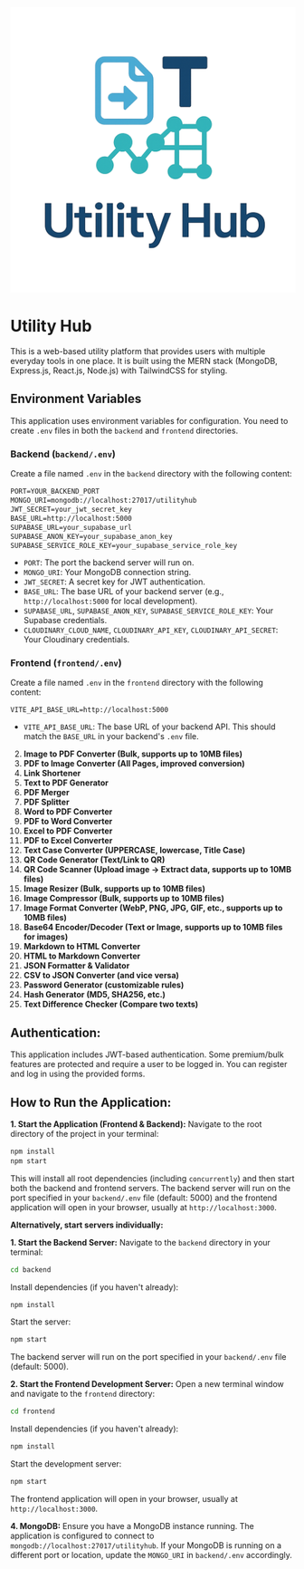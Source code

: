 ![Utility Hub Logo](frontend/public/logo.png)

# Utility Hub

This is a web-based utility platform that provides users with multiple everyday tools in one place. It is built using the MERN stack (MongoDB, Express.js, React.js, Node.js) with TailwindCSS for styling.

## Environment Variables

This application uses environment variables for configuration. You need to create `.env` files in both the `backend` and `frontend` directories.

### Backend (`backend/.env`)

Create a file named `.env` in the `backend` directory with the following content:

```
PORT=YOUR_BACKEND_PORT
MONGO_URI=mongodb://localhost:27017/utilityhub
JWT_SECRET=your_jwt_secret_key
BASE_URL=http://localhost:5000
SUPABASE_URL=your_supabase_url
SUPABASE_ANON_KEY=your_supabase_anon_key
SUPABASE_SERVICE_ROLE_KEY=your_supabase_service_role_key
```

- `PORT`: The port the backend server will run on.
- `MONGO_URI`: Your MongoDB connection string.
- `JWT_SECRET`: A secret key for JWT authentication.
- `BASE_URL`: The base URL of your backend server (e.g., `http://localhost:5000` for local development).
- `SUPABASE_URL`, `SUPABASE_ANON_KEY`, `SUPABASE_SERVICE_ROLE_KEY`: Your Supabase credentials.
- `CLOUDINARY_CLOUD_NAME`, `CLOUDINARY_API_KEY`, `CLOUDINARY_API_SECRET`: Your Cloudinary credentials.

### Frontend (`frontend/.env`)

Create a file named `.env` in the `frontend` directory with the following content:

```
VITE_API_BASE_URL=http://localhost:5000
```

- `VITE_API_BASE_URL`: The base URL of your backend API. This should match the `BASE_URL` in your backend's `.env` file.

2.  **Image to PDF Converter (Bulk, supports up to 10MB files)**
3.  **PDF to Image Converter (All Pages, improved conversion)**
4.  **Link Shortener**
5.  **Text to PDF Generator**
6.  **PDF Merger**
7.  **PDF Splitter**
8.  **Word to PDF Converter**
9.  **PDF to Word Converter**
10. **Excel to PDF Converter**
11. **PDF to Excel Converter**
12. **Text Case Converter (UPPERCASE, lowercase, Title Case)**
13. **QR Code Generator (Text/Link to QR)**
14. **QR Code Scanner (Upload image -> Extract data, supports up to 10MB files)**
15. **Image Resizer (Bulk, supports up to 10MB files)**
16. **Image Compressor (Bulk, supports up to 10MB files)**
17. **Image Format Converter (WebP, PNG, JPG, GIF, etc., supports up to 10MB files)**
18. **Base64 Encoder/Decoder (Text or Image, supports up to 10MB files for images)**
19. **Markdown to HTML Converter**
20. **HTML to Markdown Converter**
21. **JSON Formatter & Validator**
22. **CSV to JSON Converter (and vice versa)**
23. **Password Generator (customizable rules)**
24. **Hash Generator (MD5, SHA256, etc.)**
25. **Text Difference Checker (Compare two texts)**

## Authentication:

This application includes JWT-based authentication. Some premium/bulk features are protected and require a user to be logged in. You can register and log in using the provided forms.

## How to Run the Application:

**1. Start the Application (Frontend & Backend):**
   Navigate to the root directory of the project in your terminal:
   ```bash
   npm install
   npm start
   ```
   This will install all root dependencies (including `concurrently`) and then start both the backend and frontend servers. The backend server will run on the port specified in your `backend/.env` file (default: 5000) and the frontend application will open in your browser, usually at `http://localhost:3000`.

**Alternatively, start servers individually:**

**1. Start the Backend Server:**
   Navigate to the `backend` directory in your terminal:
   ```bash
   cd backend
   ```
   Install dependencies (if you haven't already):
   ```bash
   npm install
   ```
   Start the server:
   ```bash
   npm start
   ```
   The backend server will run on the port specified in your `backend/.env` file (default: 5000).

**2. Start the Frontend Development Server:**
   Open a new terminal window and navigate to the `frontend` directory:
   ```bash
   cd frontend
   ```
   Install dependencies (if you haven't already):
   ```bash
   npm install
   ```
   Start the development server:
   ```bash
   npm start
   ```
   The frontend application will open in your browser, usually at `http://localhost:3000`.



**4. MongoDB:**
   Ensure you have a MongoDB instance running. The application is configured to connect to `mongodb://localhost:27017/utilityhub`. If your MongoDB is running on a different port or location, update the `MONGO_URI` in `backend/.env` accordingly.

